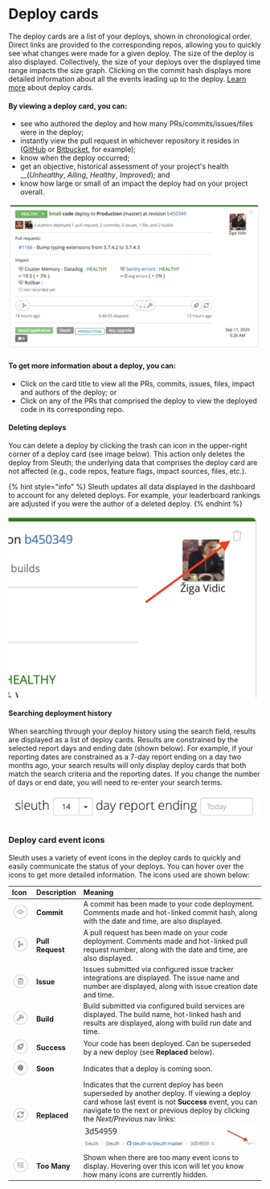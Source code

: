 # Deploy cards

The deploy cards are a list of your deploys, shown in chronological order. Direct links are provided to the corresponding repos, allowing you to quickly see what changes were made for a given deploy. The size of the deploy is also displayed. Collectively, the size of your deploys over the displayed time range impacts the size graph. Clicking on the commit hash displays more detailed information about all the events leading up to the deploy. [Learn more](../resources/terminology.md#deploy-cards) about deploy cards. 

#### **By viewing a deploy card, you can:** 

* see who authored the deploy and how many PRs/commits/issues/files were in the deploy; 
* instantly view the pull request in whichever repository it resides in \([GitHub](../integrations-1/code-deployment/github.md) or [Bitbucket](../integrations-1/code-deployment/bitbucket.md), for example\);
* know when the deploy occurred; 
* get an objective, historical assessment of your project's health __\(_Unhealthy_, _Ailing_, _Healthy_, _Improved_\); and
* know how large or small of an impact the deploy had on your project overall. 

![](../.gitbook/assets/deploy-card-sep-2020.png)

#### **To get more information about a deploy, you can:**

* Click on the card title to view all the PRs, commits, issues, files, impact and authors of the deploy; or
* Click on any of the PRs that comprised the deploy to view the deployed code in its corresponding repo.

#### Deleting deploys

You can delete a deploy by clicking the trash can icon in the upper-right corner of a deploy card \(see image below\). This action only deletes the deploy from Sleuth; the underlying data that comprises the deploy card are not affected \(e.g., code repos, feature flags, impact sources, files, etc.\). 

{% hint style="info" %}
Sleuth updates all data displayed in the dashboard to account for any deleted deploys. For example, your leaderboard rankings are adjusted if you were the author of a deleted deploy. 
{% endhint %}

![Delete deploy icon in the upper-right corner of a deploy card](../.gitbook/assets/deploy-card-sep-2020-delete.png)

#### Searching deployment history

When searching through your deploy history using the search field, results are displayed as a list of deploy cards. Results are constrained by the selected report days and ending date \(shown below\). For example, if your reporting dates are constrained as a 7-day report ending on a day two months ago, your search results will only display deploy cards that both match the search criteria and the reporting dates. If you change the number of days or end date, you will need to re-enter your search terms. 

![Filter the displayed deploy cards using the day and date pickers](../.gitbook/assets/dashboard-date-range.png)

### Deploy card event icons

Sleuth uses a variety of event icons in the deploy cards to quickly and easily communicate the status of your deploys. You can hover over the icons to get more detailed information. The icons used are shown below: 

| Icon | Description | Meaning |
| :--- | :--- | :--- |
| ![](../.gitbook/assets/icon-commit.png)  | **Commit** | A commit has been made to your code deployment. Comments made and hot-linked commit hash, along with the date and time, are also displayed.  |
| ![](../.gitbook/assets/icon-pull-request.png)  | **Pull Request** | A pull request has been made on your code deployment. Comments made and hot-linked pull request number, along with the date and time, are also displayed.  |
| ![](../.gitbook/assets/icon-issue.png)  | **Issue** | Issues submitted via configured issue tracker integrations are displayed. The issue name and number are displayed, along with issue creation date and time.  |
| ![](../.gitbook/assets/icon-build.png)  | **Build** | Build submitted via configured build services are displayed. The build name, hot-linked hash and results are displayed, along with build run date and time.  |
| ![](../.gitbook/assets/icon-success.png)  | **Success** | Your code has been deployed. Can be superseded by a new deploy \(see **Replaced** below\).  |
| ![](../.gitbook/assets/icon-soon.png)  | **Soon** | Indicates that a deploy is coming soon. |
| ![](../.gitbook/assets/icon-replaced.png)  | **Replaced** | Indicates that the current deploy has been superseded by another deploy. If viewing a deploy card whose last event is not **Success** event, you can navigate to the next or previous deploy by clicking the _Next/Previous_ nav links: ![](../.gitbook/assets/next-prev-nav.png)  |
| ![](../.gitbook/assets/icon-tasks.png)  | **Too Many** | Shown when there are too many event icons to display. Hovering over this icon will let you know how many icons are currently hidden.  |

